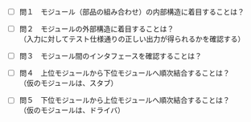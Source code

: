 - [ ] 問１　モジュール（部品の組み合わせ）の内部構造に着目することは？  
- [ ] 問２　モジュールの外部構造に着目することは？  
（入力に対してテスト仕様通りの正しい出力が得られるかを確認する）  
- [ ] 問３　モジュール間のインタフェースを確認することは？  
- [ ] 問４　上位モジュールから下位モジュールへ順次結合することは？    
（仮のモジュールは、スタブ）  
- [ ] 問５　下位モジュールから上位モジュールへ順次結合することは？  
（仮のモジュールは、ドライバ）

